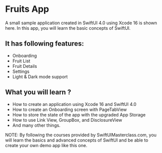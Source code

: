 # Fruits App

A small sample application created in SwiftUI 4.0 using Xcode 16 is shown here. In this app, you will learn the basic concepts of SwiftUI.

## It has following features: ##

* Onboarding
* Fruit List
* Fruit Details
* Settings
* Light & Dark mode support

## What you will learn ? ##

* How to create an application using Xcode 16 and SwiftUI 4.0
* How to create an Onboarding screen with PageTabView
* How to store the state of the app with the upgraded App Storage
* How to use Link View, GroupBox, and DisclosureView
* And many other things.

NOTE: By following the courses provided by SwiftUIMasterclass.com, you will learn the basics and advanced concepts of SwiftUI and be able to create your own demo app like this one.
